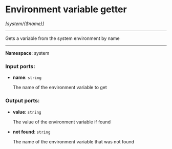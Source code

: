 # Environment variable getter

_[system/{$name}]_

---

Gets a variable from the system environment by name

---

__Namespace__: system

### Input ports:

* __name__: ` string `

    The name of the environment variable to get

### Output ports:

* __value__: ` string `

    The value of the environment variable if found


* __not found__: ` string `

    The name of the environment variable that was not found

